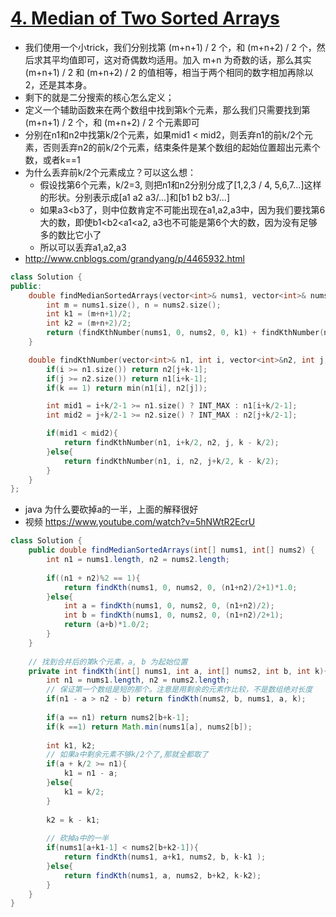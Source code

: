 # [4. Median of Two Sorted Arrays](https://leetcode.com/problems/median-of-two-sorted-arrays/)
* 我们使用一个小trick，我们分别找第 (m+n+1) / 2 个，和 (m+n+2) / 2 个，然后求其平均值即可，这对奇偶数均适用。加入 m+n 为奇数的话，那么其实 (m+n+1) / 2 和 (m+n+2) / 2 的值相等，相当于两个相同的数字相加再除以2，还是其本身。
* 剩下的就是二分搜索的核心怎么定义；
* 定义一个辅助函数来在两个数组中找到第k个元素，那么我们只需要找到第(m+n+1) / 2 个，和 (m+n+2) / 2 个元素即可
* 分别在n1和n2中找第k/2个元素，如果mid1 < mid2，则丢弃n1的前k/2个元素，否则丢弃n2的前k/2个元素，结束条件是某个数组的起始位置超出元素个数，或者k==1
* 为什么丢弃前k/2个元素成立？可以这么想：
  * 假设找第6个元素，k/2=3, 则把n1和n2分别分成了[1,2,3 / 4, 5,6,7...]这样的形状。分别表示成[a1 a2 a3/...]和[b1 b2 b3/...]
  * 如果a3<b3了，则中位数肯定不可能出现在a1,a2,a3中，因为我们要找第6大的数，即使b1<b2<a1<a2, a3也不可能是第6个大的数，因为没有足够多的数比它小了
  * 所以可以丢弃a1,a2,a3
* http://www.cnblogs.com/grandyang/p/4465932.html

```c++
class Solution {
public:
    double findMedianSortedArrays(vector<int>& nums1, vector<int>& nums2) {
        int m = nums1.size(), n = nums2.size();
        int k1 = (m+n+1)/2;
        int k2 = (m+n+2)/2;
        return (findKthNumber(nums1, 0, nums2, 0, k1) + findKthNumber(nums1, 0, nums2, 0, k2)) /2;
    }

    double findKthNumber(vector<int>& n1, int i, vector<int>&n2, int j, int k){
    	if(i >= n1.size()) return n2[j+k-1];
    	if(j >= n2.size()) return n1[i+k-1];
    	if(k == 1) return min(n1[i], n2[j]);

    	int mid1 = i+k/2-1 >= n1.size() ? INT_MAX : n1[i+k/2-1];
    	int mid2 = j+k/2-1 >= n2.size() ? INT_MAX : n2[j+k/2-1];

    	if(mid1 < mid2){
    		return findKthNumber(n1, i+k/2, n2, j, k - k/2);
    	}else{
    		return findKthNumber(n1, i, n2, j+k/2, k - k/2);
    	}
    }
};

```

* java 为什么要砍掉a的一半，上面的解释很好
* 视频 https://www.youtube.com/watch?v=5hNWtR2EcrU

```java
class Solution {
    public double findMedianSortedArrays(int[] nums1, int[] nums2) {
        int n1 = nums1.length, n2 = nums2.length;
        
        if((n1 + n2)%2 == 1){
            return findKth(nums1, 0, nums2, 0, (n1+n2)/2+1)*1.0;
        }else{
            int a = findKth(nums1, 0, nums2, 0, (n1+n2)/2);
            int b = findKth(nums1, 0, nums2, 0, (n1+n2)/2+1);
            return (a+b)*1.0/2;
        }
    }
    
    // 找到合并后的第k个元素，a, b 为起始位置
    private int findKth(int[] nums1, int a, int[] nums2, int b, int k){   
        int n1 = nums1.length, n2 = nums2.length;
        // 保证第一个数组是短的那个。注意是用剩余的元素作比较，不是数组绝对长度
        if(n1 - a > n2 - b) return findKth(nums2, b, nums1, a, k);
        
        if(a == n1) return nums2[b+k-1];
        if(k ==1) return Math.min(nums1[a], nums2[b]);
        
        int k1, k2;
        // 如果a中剩余元素不够k/2个了,那就全都取了
        if(a + k/2 >= n1){
            k1 = n1 - a;
        }else{
            k1 = k/2;
        }
        
        k2 = k - k1;
        
        // 砍掉a中的一半
        if(nums1[a+k1-1] < nums2[b+k2-1]){
            return findKth(nums1, a+k1, nums2, b, k-k1 );
        }else{
            return findKth(nums1, a, nums2, b+k2, k-k2);
        }   
    }
}


```
